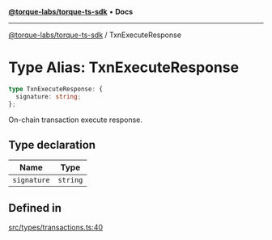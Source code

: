 [**@torque-labs/torque-ts-sdk**](../README.md) • **Docs**

***

[@torque-labs/torque-ts-sdk](../README.md) / TxnExecuteResponse

# Type Alias: TxnExecuteResponse

```ts
type TxnExecuteResponse: {
  signature: string;
};
```

On-chain transaction execute response.

## Type declaration

| Name | Type |
| ------ | ------ |
| `signature` | `string` |

## Defined in

[src/types/transactions.ts:40](https://github.com/torque-labs/torque-ts-sdk/blob/a30afeab92cb119627ec542f4c8aff2dd9faf383/src/types/transactions.ts#L40)
